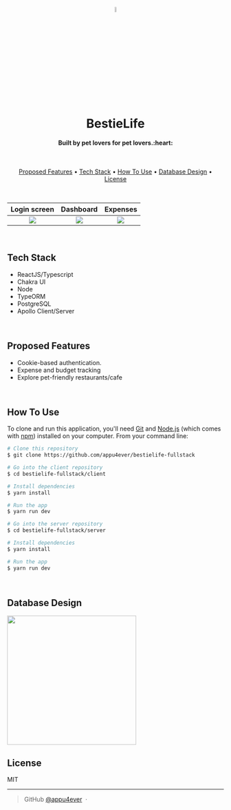 
<p align="center"><img width=5.5% src="client/public/images/paw.svg"></p>
<h1 align="center">BestieLife</h1>

<h4 align="center">Built by pet lovers for pet lovers.:heart:</h4>
<br />

<p align="center">
  <a href="#proposed-features">Proposed Features</a> •
  <a href="#tech-stack">Tech Stack</a> •
  <a href="#how-to-use">How To Use</a> •
  <a href="#database-design">Database Design</a> •
  <a href="#license">License</a>
</p>
<br />

Login screen               |  Dashboard                |  Expenses
:-------------------------:|:-------------------------:|:-------------------------:
![](client/public/images/Login.png)  |  ![](client/public/images/readme-dashboard.png)  | ![](client/public/images/readme-expenses.png) 

<br />

## Tech Stack

* ReactJS/Typescript
* Chakra UI
* Node
* TypeORM
* PostgreSQL
* Apollo Client/Server

<br />

## Proposed Features

* Cookie-based authentication.
* Expense and budget tracking
* Explore pet-friendly restaurants/cafe  

<br />

## How To Use

To clone and run this application, you'll need [Git](https://git-scm.com) and [Node.js](https://nodejs.org/en/download/) (which comes with [npm](http://npmjs.com)) installed on your computer. From your command line:

```bash
# Clone this repository
$ git clone https://github.com/appu4ever/bestielife-fullstack

# Go into the client repository
$ cd bestielife-fullstack/client

# Install dependencies
$ yarn install

# Run the app
$ yarn run dev

# Go into the server repository
$ cd bestielife-fullstack/server

# Install dependencies
$ yarn install

# Run the app
$ yarn run dev

```

<br />

## Database Design

<img src="client/public/images/db-design.png" height="300" />

<br />

## License

MIT

---
> GitHub [@appu4ever](https://github.com/appu4ever) &nbsp;&middot;&nbsp;
